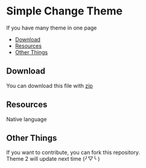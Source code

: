 # Simple Change Theme
If you have many theme in one page
- [Download](#download)
- [Resources](#resources)
- [Other Things](#other-things)

## Download
You can download this file with [zip](https://github.com/Clouza/simple-change-theme/archive/refs/heads/master.zip)

## Resources
Native language

## Other Things
If you want to contribute, you can fork this repository. <br/>
Theme 2 will update next time (╯▽╰ )
